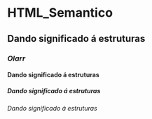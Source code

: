# HTML_Semantico


## Dando significado á estruturas 
### *Olarr*
#### Dando significado á estruturas 
##### Dando significado á estruturas 
###### Dando significado á estruturas 
